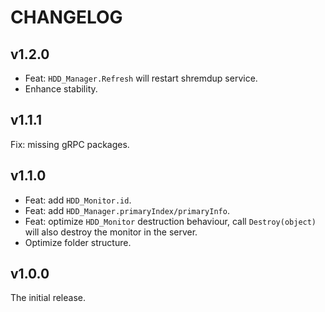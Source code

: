 # CHANGELOG

## v1.2.0

- Feat: `HDD_Manager.Refresh` will restart shremdup service.
- Enhance stability.

## v1.1.1

Fix: missing gRPC packages.

## v1.1.0

- Feat: add `HDD_Monitor.id`.
- Feat: add `HDD_Manager.primaryIndex/primaryInfo`.
- Feat: optimize `HDD_Monitor` destruction behaviour, call `Destroy(object)` will also destroy the monitor in the server.
- Optimize folder structure.

## v1.0.0

The initial release.

